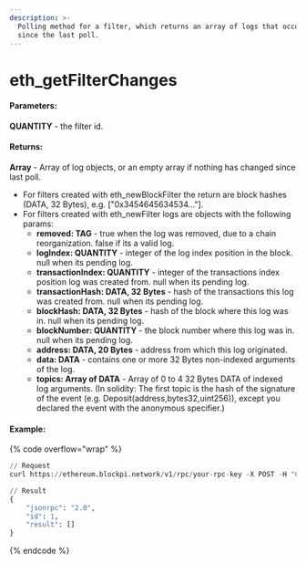```yaml
---
description: >-
  Polling method for a filter, which returns an array of logs that occurred
  since the last poll.
---
```


# eth\_getFilterChanges

#### **Parameters:**

**QUANTITY** - the filter id.

#### **Returns:**

**Array** - Array of log objects, or an empty array if nothing has changed since last poll.

* For filters created with eth\_newBlockFilter the return are block hashes (DATA, 32 Bytes), e.g. \["0x3454645634534..."].
* For filters created with eth\_newFilter logs are objects with the following params:
  * **removed: TAG** - true when the log was removed, due to a chain reorganization. false if its a valid log.
  * **logIndex: QUANTITY** - integer of the log index position in the block. null when its pending log.
  * **transactionIndex: QUANTITY** - integer of the transactions index position log was created from. null when its pending log.
  * **transactionHash: DATA, 32 Bytes** - hash of the transactions this log was created from. null when its pending log.
  * **blockHash: DATA, 32 Bytes** - hash of the block where this log was in. null when its pending log.
  * **blockNumber: QUANTITY** - the block number where this log was in. null when its pending log.
  * **address: DATA, 20 Bytes** - address from which this log originated.
  * **data: DATA** - contains one or more 32 Bytes non-indexed arguments of the log.
  * **topics: Array of DATA** - Array of 0 to 4 32 Bytes DATA of indexed log arguments. (In solidity: The first topic is the hash of the signature of the event (e.g. Deposit(address,bytes32,uint256)), except you declared the event with the anonymous specifier.)

#### Example:

{% code overflow="wrap" %}
```python
// Request
curl https://ethereum.blockpi.network/v1/rpc/your-rpc-key -X POST -H "Content-Type: application/json" --data '{"jsonrpc":"2.0","method":"eth_getFilterChanges","params":["0x8d394290681fcb2ec58fcc21224163c067aa1b6ba20c98a42786b364065380b3"],"id":1}'

// Result
{
    "jsonrpc": "2.0",
    "id": 1,
    "result": []
}
```
{% endcode %}
